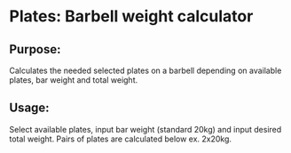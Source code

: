 # Plates: Barbell weight calculator
## Purpose: 
Calculates the needed selected plates on a barbell depending on available plates, bar weight and total weight.

## Usage:
Select available plates, input bar weight (standard 20kg) and input desired total weight. Pairs of plates are calculated below ex. 2x20kg.